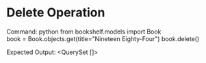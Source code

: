 # Delete Operation

Command:
python
from bookshelf.models import Book  
book = Book.objects.get(title="Nineteen Eighty-Four")
book.delete()

Expected Output: <QuerySet []>